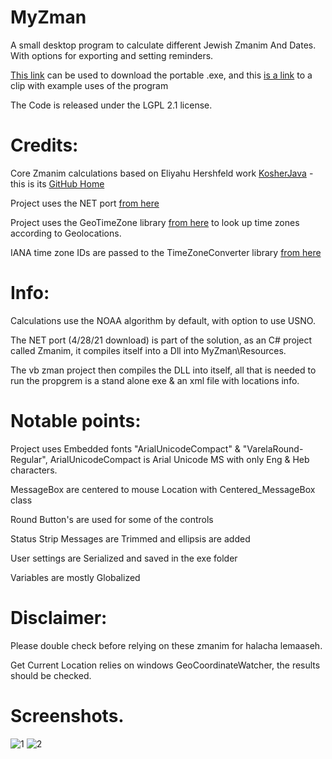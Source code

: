 # MyZman
A small desktop program to calculate different Jewish Zmanim And Dates. With options for exporting and setting reminders.

[This link](https://downgit.github.io/#/home?url=https://github.com/NykUser/MyZman/tree/master/MyZmanPortable) can be used to download the portable .exe, 
and this [is a link](https://github.com/NykUser/MyZman/blob/master/MyZmanPortable/eng.mp4) to a clip with example uses of the program

The Code is released under the LGPL 2.1 license.

# Credits:
Core Zmanim calculations based on Eliyahu Hershfeld work [KosherJava](https://kosherjava.com/) - this is its [GitHub Home](https://github.com/KosherJava/zmanim)

Project uses the NET port [from here](https://github.com/Yitzchok/Zmanim)

Project uses the GeoTimeZone library [from here](https://github.com/mattjohnsonpint/GeoTimeZone) to look up time zones according to Geolocations.

IANA time zone IDs are passed to the TimeZoneConverter library [from here](https://github.com/mattjohnsonpint/TimeZoneConverter)

# Info:
Calculations use the NOAA algorithm by default, with option to use USNO.

The NET port (4/28/21 download) is part of the solution, as an C# project called Zmanim, it compiles itself into a Dll into MyZman\Resources\.

The vb zman project then compiles the DLL into itself, all that is needed to run the propgrem is a stand alone exe & an xml file with locations info.

# Notable points:
Project uses Embedded fonts "ArialUnicodeCompact" & "VarelaRound-Regular", ArialUnicodeCompact is Arial Unicode MS with only Eng & Heb characters.

MessageBox are centered to mouse Location with Centered_MessageBox class

Round Button's are used for some of the controls

Status Strip Messages are Trimmed and ellipsis are added 

User settings are Serialized and saved in the exe folder

Variables are mostly Globalized 

# Disclaimer:
Please double check before relying on these zmanim for halacha lemaaseh.

Get Current Location relies on windows GeoCoordinateWatcher, the results should be checked.

# Screenshots.
![1](https://user-images.githubusercontent.com/83419922/129582704-c70581a7-2ead-467a-a055-553da29555fe.jpg)
![2](https://user-images.githubusercontent.com/83419922/129582744-d270cc55-60b1-4867-a61c-532982cedd1a.jpg)

